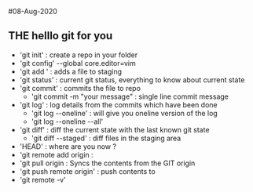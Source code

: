 #08-Aug-2020

## THE helllo git for you 

- 'git init' : create a repo in your folder
- 'git config' --global core.editor=vim
- 'git add <PATH>' : adds a file to staging 
- 'git status' : current git status, everything to know about current state
- 'git commit' : commits the file to repo
	- 'git commit -m "your message" : single line commit message
- 'git log' : log details from the commits which have been done
	- 'git log --oneline' : will give you oneline version of the log
	- 'git log --oneline --all'
- 'git diff' : diff the current state with the last known git state
	- 'git diff --staged' : diff files in the staging area
- 'HEAD' : where are you now ?
- 'git remote add origin <URL> :
- 'git pull origin <GITURL> : Syncs the contents from the GIT origin
- 'git push remote origin' : push contents to <GITHUB URL>
- 'git remote -v'
